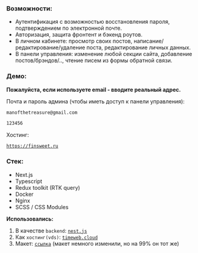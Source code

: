 ### Возможности:

- Аутентификация с возможностью восстановления пароля, подтверждением по электронной почте.
- Авторизация, защита фронтент и бэкенд роутов.
- В личном кабинете: просмотр своих постов, написание/редактирование/удаление поста, редактирование личных данных.
- В панели управления: изменение любой секции сайта, добавление постов/брэндов/.., чтение писем из формы обратной связи.

### Демо:

**Пожалуйста, если используете email - вводите реальный адрес.**

Почта и пароль админа (чтобы иметь доступ к панели управления):

```sh
manofthetreasure@gmail.com
```

```sh
123456
```

Хостинг:

[`https://finsweet.ru`](https://finsweet.ru)

### Стек:

- Next.js
- Typescript
- Redux toolkit (RTK query)
- Docker
- Nginx
- SCSS / CSS Modules

**Использовались:**

1. В качестве `backend`: [`nest.js`](https://github.com/Enkratia/fullstack-backend-blog)
2. Как `хостинг(vds)`: [`timeweb.cloud`](https://www.timeweb.cloud)
3. Макет: [`ссылка`](<https://www.figma.com/file/a8wx6iSjafCqs6KXMy8ErH/Client-First-Template-12---Blog-(Community)?type=design&node-id=27-387&mode=design&t=HaBAaY8uHz9Q1KPs-0>) (макет немного изменили, но на 99% он тот же)
